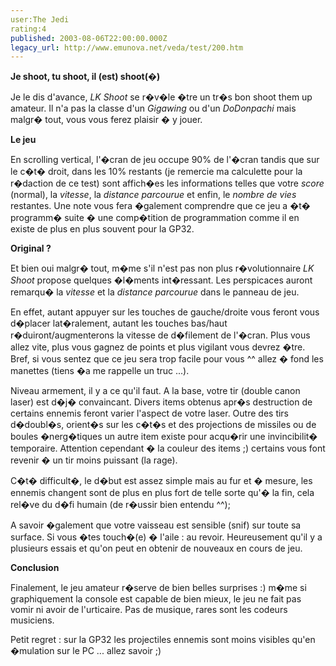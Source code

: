 ```yaml
---
user:The Jedi
rating:4
published: 2003-08-06T22:00:00.000Z
legacy_url: http://www.emunova.net/veda/test/200.htm
---
```

**Je shoot, tu shoot, il (est) shoot(�)**  

Je le dis d'avance, _LK Shoot_ se r�v�le �tre un tr�s bon shoot them up amateur. Il n'a pas la classe d'un _Gigawing_ ou d'un _DoDonpachi_ mais malgr� tout, vous vous ferez plaisir � y jouer.  

  

**Le jeu**  

En scrolling vertical, l'�cran de jeu occupe 90% de l'�cran tandis que sur le c�t� droit, dans les 10% restants (je remercie ma calculette pour la r�daction de ce test) sont affich�es les informations telles que votre _score_ (normal), la _vitesse_, la _distance parcourue_ et enfin, le _nombre de vies_ restantes. Une note vous fera �galement comprendre que ce jeu a �t� programm� suite � une comp�tition de programmation comme il en existe de plus en plus souvent pour la GP32\.  

  

**Original ?**  

Et bien oui malgr� tout, m�me s'il n'est pas non plus r�volutionnaire _LK Shoot_ propose quelques �l�ments int�ressant. Les perspicaces auront remarqu� la _vitesse_ et la _distance parcourue_ dans le panneau de jeu.  

En effet, autant appuyer sur les touches de gauche/droite vous feront vous d�placer lat�ralement, autant les touches bas/haut r�duiront/augmenterons la vitesse de d�filement de l'�cran. Plus vous allez vite, plus vous gagnez de points et plus vigilant vous devrez �tre. Bref, si vous sentez que ce jeu sera trop facile pour vous ^^ allez � fond les manettes (tiens �a me rappelle un truc ...).  

  

Niveau armement, il y a ce qu'il faut. A la base, votre tir (double canon laser) est d�j� convaincant. Divers items obtenus apr�s destruction de certains ennemis feront varier l'aspect de votre laser. Outre des tirs d�doubl�s, orient�s sur les c�t�s et des projections de missiles ou de boules �nerg�tiques un autre item existe pour acqu�rir une invincibilit� temporaire. Attention cependant � la couleur des items ;) certains vous font revenir � un tir moins puissant (la rage).  

  

C�t� difficult�, le d�but est assez simple mais au fur et � mesure, les ennemis changent sont de plus en plus fort de telle sorte qu'� la fin, cela rel�ve du d�fi humain (de r�ussir bien entendu ^^);  

A savoir �galement que votre vaisseau est sensible (snif) sur toute sa surface. Si vous �tes touch�(e) � l'aile : au revoir. Heureusement qu'il y a plusieurs essais et qu'on peut en obtenir de nouveaux en cours de jeu.  

  

**Conclusion**  

Finalement, le jeu amateur r�serve de bien belles surprises :) m�me si graphiquement la console est capable de bien mieux, le jeu ne fait pas vomir ni avoir de l'urticaire. Pas de musique, rares sont les codeurs musiciens.  

Petit regret : sur la GP32 les projectiles ennemis sont moins visibles qu'en �mulation sur le PC ... allez savoir ;)